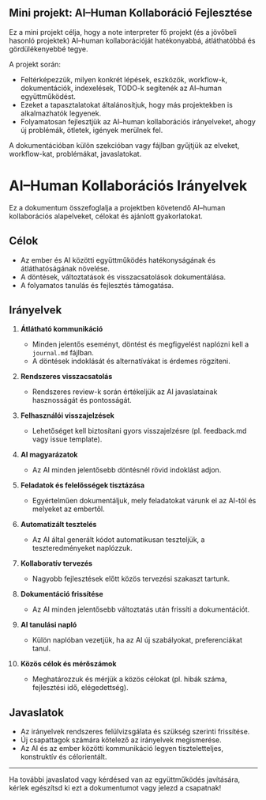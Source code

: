 ## Mini projekt: AI–Human Kollaboráció Fejlesztése

Ez a mini projekt célja, hogy a note interpreter fő projekt (és a jövőbeli hasonló projektek) AI–human kollaborációját hatékonyabbá, átláthatóbbá és gördülékenyebbé tegye.

A projekt során:
- Feltérképezzük, milyen konkrét lépések, eszközök, workflow-k, dokumentációk, indexelések, TODO-k segítenék az AI–human együttműködést.
- Ezeket a tapasztalatokat általánosítjuk, hogy más projektekben is alkalmazhatók legyenek.
- Folyamatosan fejlesztjük az AI–human kollaborációs irányelveket, ahogy új problémák, ötletek, igények merülnek fel.

A dokumentációban külön szekcióban vagy fájlban gyűjtjük az elveket, workflow-kat, problémákat, javaslatokat.

# AI–Human Kollaborációs Irányelvek

Ez a dokumentum összefoglalja a projektben követendő AI–human kollaborációs alapelveket, célokat és ajánlott gyakorlatokat.

## Célok
- Az ember és AI közötti együttműködés hatékonyságának és átláthatóságának növelése.
- A döntések, változtatások és visszacsatolások dokumentálása.
- A folyamatos tanulás és fejlesztés támogatása.

## Irányelvek

1. **Átlátható kommunikáció**
   - Minden jelentős eseményt, döntést és megfigyelést naplózni kell a `journal.md` fájlban.
   - A döntések indoklását és alternatívákat is érdemes rögzíteni.

2. **Rendszeres visszacsatolás**
   - Rendszeres review-k során értékeljük az AI javaslatainak hasznosságát és pontosságát.

3. **Felhasználói visszajelzések**
   - Lehetőséget kell biztosítani gyors visszajelzésre (pl. feedback.md vagy issue template).

4. **AI magyarázatok**
   - Az AI minden jelentősebb döntésnél rövid indoklást adjon.

5. **Feladatok és felelősségek tisztázása**
   - Egyértelműen dokumentáljuk, mely feladatokat várunk el az AI-tól és melyeket az embertől.

6. **Automatizált tesztelés**
   - Az AI által generált kódot automatikusan teszteljük, a teszteredményeket naplózzuk.

7. **Kollaboratív tervezés**
   - Nagyobb fejlesztések előtt közös tervezési szakaszt tartunk.

8. **Dokumentáció frissítése**
   - Az AI minden jelentősebb változtatás után frissíti a dokumentációt.

9. **AI tanulási napló**
   - Külön naplóban vezetjük, ha az AI új szabályokat, preferenciákat tanul.

10. **Közös célok és mérőszámok**
    - Meghatározzuk és mérjük a közös célokat (pl. hibák száma, fejlesztési idő, elégedettség).

## Javaslatok
- Az irányelvek rendszeres felülvizsgálata és szükség szerinti frissítése.
- Új csapattagok számára kötelező az irányelvek megismerése.
- Az AI és az ember közötti kommunikáció legyen tiszteletteljes, konstruktív és célorientált.

---

Ha további javaslatod vagy kérdésed van az együttműködés javítására, kérlek egészítsd ki ezt a dokumentumot vagy jelezd a csapatnak! 